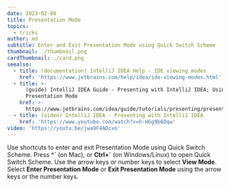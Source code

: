 ```yaml
---
date: 2023-02-08
title: Presentation Mode
topics:
  - tricks
author: md
subtitle: Enter and Exit Presentation Mode using Quick Switch Scheme
thumbnail: ./thumbnail.png
cardThumbnail: ./card.png
seealso:
  - title: (documentation) IntelliJ IDEA Help - IDE viewing modes
    href: 'https://www.jetbrains.com/help/idea/ide-viewing-modes.html'
  - title: >-
      (guide) IntelliJ IDEA Guide - Presenting with IntelliJ IDEA; Using
      Presentation Mode
    href: >-
      https://www.jetbrains.com/idea/guide/tutorials/presenting/presentation-mode/
  - title: (video) IntelliJ IDEA - Presenting with IntelliJ IDEA
    href: 'https://www.youtube.com/watch?v=h-HGg9b6Dqw'
video: 'https://youtu.be/jwa9F4ADcxo'
---
```

Use shortcuts to enter and exit Presentation Mode using Quick Switch Scheme. Press **^\`** (on Mac), or **Ctrl+\`** (on Windows/Linux) to open Quick Switch Scheme. Use the arrow keys or number keys to select **View Mode**. Select **Enter Presentation Mode** or **Exit Presentation Mode** using the arrow keys or the number keys.
